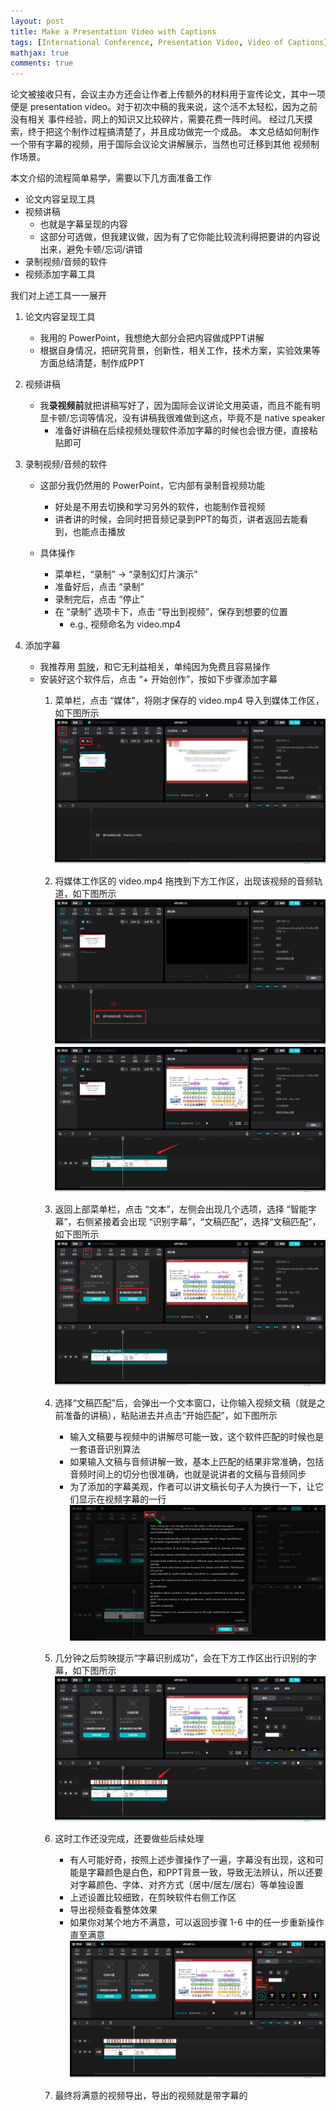 ```yaml
---
layout: post
title: Make a Presentation Video with Captions
tags: [International Conference, Presentation Video, Video of Captions]
mathjax: true
comments: true
---
```


论文被接收只有，会议主办方还会让作者上传额外的材料用于宣传论文，其中一项便是
presentation video。对于初次中稿的我来说，这个活不太轻松，因为之前没有相关
事件经验，网上的知识又比较碎片，需要花费一阵时间。
经过几天摸索，终于把这个制作过程搞清楚了，并且成功做完一个成品。
本文总结如何制作一个带有字幕的视频，用于国际会议论文讲解展示，当然也可迁移到其他
视频制作场景。

本文介绍的流程简单易学，需要以下几方面准备工作

* 论文内容呈现工具
* 视频讲稿
    - 也就是字幕呈现的内容
    - 这部分可选做，但我建议做，因为有了它你能比较流利得把要讲的内容说出来，避免卡顿/忘词/讲错
* 录制视频/音频的软件
* 视频添加字幕工具

我们对上述工具一一展开

1. 论文内容呈现工具
    - 我用的 PowerPoint，我想绝大部分会把内容做成PPT讲解
    - 根据自身情况，把研究背景，创新性，相关工作，技术方案，实验效果等方面总结清楚，制作成PPT

2. 视频讲稿
    - 我**录视频前**就把讲稿写好了，因为国际会议讲论文用英语，而且不能有明显卡顿/忘词等情况，没有讲稿我很难做到这点，毕竟不是 native speaker
        - 准备好讲稿在后续视频处理软件添加字幕的时候也会很方便，直接粘贴即可

3. 录制视频/音频的软件
    - 这部分我仍然用的 PowerPoint，它内部有录制音视频功能
        - 好处是不用去切换和学习另外的软件，也能制作音视频
        - 讲者讲的时候，会同时把音频记录到PPT的每页，讲者返回去能看到，也能点击播放

    - 具体操作
        - 菜单栏，“录制” $\rightarrow$ “录制幻灯片演示”
        - 准备好后，点击 “录制”
        - 录制完后，点击 “停止”
        - 在 “录制” 选项卡下，点击 “导出到视频”，保存到想要的位置
            - e.g., 视频命名为 video.mp4

4. 添加字幕
    - 我推荐用 [剪映](https://www.capcut.cn/)，和它无利益相关，单纯因为免费且容易操作
    - 安装好这个软件后，点击 “+ 开始创作”，按如下步骤添加字幕
        1. 菜单栏，点击 “媒体”，将刚才保存的 video.mp4 导入到媒体工作区，如下图所示
            ![](../img/post/jianyin_1.png)
        
        2. 将媒体工作区的 video.mp4 拖拽到下方工作区，出现该视频的音频轨道，如下图所示
            ![](../img/post/jianyin_2.png)
            ![](../img/post/jianyin_3.png)

        3. 返回上部菜单栏，点击 “文本”，左侧会出现几个选项，选择 “智能字幕”，右侧紧接着会出现 “识别字幕”，“文稿匹配”，选择“文稿匹配”，如下图所示
            ![](../img/post/jianyin_4.png)

        4. 选择“文稿匹配”后，会弹出一个文本窗口，让你输入视频文稿（就是之前准备的讲稿），粘贴进去并点击“开始匹配”，如下图所示
            - 输入文稿要与视频中的讲解尽可能一致，这个软件匹配的时候也是一套语音识别算法
            - 如果输入文稿与音频讲解一致，基本上匹配的结果非常准确，包括音频时间上的切分也很准确，也就是说讲者的文稿与音频同步
            - 为了添加的字幕美观，作者可以讲文稿长句子人为换行一下，让它们显示在视频字幕的一行
            ![](../img/post/jianyin_5.png)
            
        5. 几分钟之后剪映提示“字幕识别成功”，会在下方工作区出行识别的字幕，如下图所示
            ![](../img/post/jianyin_6.png)

        6. 这时工作还没完成，还要做些后续处理
            - 有人可能好奇，按照上述步骤操作了一遍，字幕没有出现，这和可能是字幕颜色是白色，和PPT背景一致，导致无法辨认，所以还要对字幕颜色、字体、对齐方式（居中/居左/居右）等单独设置
            - 上述设置比较细致，在剪映软件右侧工作区
            - 导出视频查看整体效果
            - 如果你对某个地方不满意，可以返回步骤 1-6 中的任一步重新操作直至满意
            ![](../img/post/jianyin_7.png)

        7. 最终将满意的视频导出，导出的视频就是带字幕的